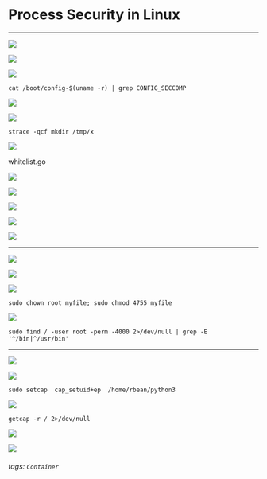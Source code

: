 # Process Security in Linux 

---

![](https://i.imgur.com/HJFdCTV.jpg)

![](https://i.imgur.com/kflfIYU.jpg)

![](https://i.imgur.com/6jJ0V7e.jpg)

```
cat /boot/config-$(uname -r) | grep CONFIG_SECCOMP
```

![](https://i.imgur.com/PBDxXsY.jpg)

![](https://i.imgur.com/GuYVrfE.jpg)

`strace -qcf mkdir /tmp/x`

![](https://i.imgur.com/e0BhIaq.jpg)

whitelist.go 

![](https://i.imgur.com/vVJMCHT.jpg)

![](https://i.imgur.com/QorAKzj.jpg)

![](https://i.imgur.com/BBQ7iNG.jpg)

![](https://i.imgur.com/CvZKGLx.jpg)

![](https://i.imgur.com/EuWOV56.jpg)

---

![](https://i.imgur.com/6bhEITj.jpg)

![](https://i.imgur.com/AJ2UWVE.jpg)

![](https://i.imgur.com/vewq8oU.jpg)

`sudo chown root myfile; sudo chmod 4755 myfile`

![](https://i.imgur.com/sy71jg7.jpg)


`sudo find / -user root -perm -4000 2>/dev/null | grep -E '^/bin|^/usr/bin'`

---

![](https://i.imgur.com/lSd3j1y.jpg)

![](https://i.imgur.com/Q9DmaSD.jpg)

`sudo setcap  cap_setuid+ep  /home/rbean/python3`

![](https://i.imgur.com/TjGo9n0.jpg)

```
getcap -r / 2>/dev/null
```

![](https://i.imgur.com/uZjuIW3.jpg)

![](https://i.imgur.com/YSGqLKu.jpg)

###### tags: `Container`
